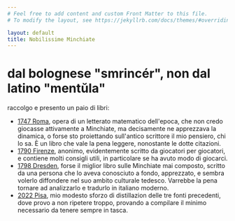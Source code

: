 ```yaml
---
# Feel free to add content and custom Front Matter to this file.
# To modify the layout, see https://jekyllrb.com/docs/themes/#overriding-theme-defaults

layout: default
title: Nobilissime Minchiate
---
```


# dal bolognese "smrincér", non dal latino "mentŭla"

raccolgo e presento un paio di libri:

* [1747 Roma](/books/1747-Roma.pdf), opera di un letterato matematico
  dell'epoca, che non credo giocasse attivamente a Minchiate, ma decisamente
  ne apprezzava la dinamica, o forse sto proiettando sull'antico scrittore
  il mio pensiero, chi lo sa.  È un libro che vale la pena leggere,
  nonostante le dotte citazioni.
* [1790 Firenze](/books/1790-Firenze.pdf), anonimo, evidentemente scritto da giocatori per giocatori, e contiene molti consigli utili, in particolare se ha avuto modo di giocarci.
* [1798 Dresden](/books/1798-Dresden.pdf), forse il miglior libro sulle
  Minchiate mai composto, scritto da una persona che lo aveva conosciuto a
  fondo, apprezzato, e sembra volerlo diffondere nel suo ambito culturale
  tedesco.  Varrebbe la pena tornare ad analizzarlo e tradurlo in italiano
  moderno.
* [2022 Pisa](/books/2022-Pisa.pdf), mio modesto sforzo di distillazion
  delle tre fonti precedenti, dove provo a non ripetere troppo, provando a
  compilare il minimo necessario da tenere sempre in tasca.
